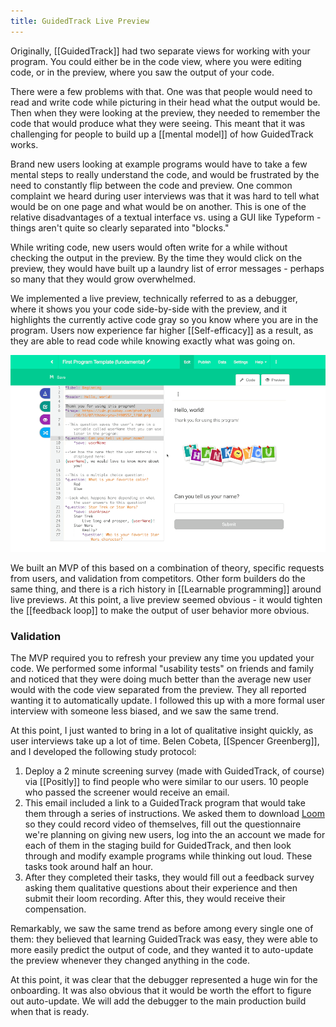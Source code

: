 ```yaml
---
title: GuidedTrack Live Preview
---
```

Originally, [[GuidedTrack]] had two separate views for working with your program. You could either be in the code view, where you were editing code, or in the preview, where you saw the output of your code.

There were a few problems with that. One was that people would need to read and write code while picturing in their head what the output would be. Then when they were looking at the preview, they needed to remember the code that would produce what they were seeing. This meant that it was challenging for people to build up a [[mental model]] of how GuidedTrack works. 

Brand new users looking at example programs would have to take a few mental steps to really understand the code, and would be frustrated by the need to constantly flip between the code and preview. One common complaint we heard during user interviews was that it was hard to tell what would be on one page and what would be on another. This is one of the relative disadvantages of a textual interface vs. using a GUI like Typeform - things aren't quite so clearly separated into "blocks."

While writing code, new users would often write for a while without checking the output in the preview. By the time they would click on the preview, they would have built up a laundry list of error messages - perhaps so many that they would grow overwhelmed.

We implemented a live preview, technically referred to as a debugger, where it shows you your code side-by-side with the preview, and it highlights the currently active code gray so you know where you are in the program. Users now experience far higher [[Self-efficacy]] as a result, as they are able to read code while knowing exactly what was going on.

![](/assets/blogpics/debugger.gif)

We built an MVP of this based on a combination of theory, specific requests from users, and validation from competitors. Other form builders do the same thing, and there is a rich history in [[Learnable programming]] around live previews. At this point, a live preview seemed obvious - it would tighten the [[feedback loop]] to make the output of user behavior more obvious.

### Validation

The MVP required you to refresh your preview any time you updated your code. We performed some informal "usability tests" on friends and family and noticed that they were doing much better than the average new user would with the code view separated from the preview. They all reported wanting it to automatically update. I followed this up with a more formal user interview with someone less biased, and we saw the same trend.

At this point, I just wanted to bring in a lot of qualitative insight quickly, as user interviews take up a lot of time. Belen Cobeta, [[Spencer Greenberg]], and I developed the following study protocol:

1. Deploy a 2 minute screening survey (made with GuidedTrack, of course) via [[Positly]] to find people who were similar to our users. 10 people who passed the screener would receive an email.
2. This email included a link to a GuidedTrack program that would take them through a series of instructions. We asked them to download [Loom](loom.com) so they could record video of themselves, fill out the questionnaire we're planning on giving new users, log into the an account we made for each of them in the staging build for GuidedTrack, and then look through and modify example programs while thinking out loud. These tasks took around half an hour.
3. After they completed their tasks, they would fill out a feedback survey asking them qualitative questions about their experience and then submit their loom recording. After this, they would receive their compensation.

Remarkably, we saw the same trend as before among every single one of them: they believed that learning GuidedTrack was easy, they were able to more easily predict the output of code, and they wanted it to auto-update the preview whenever they changed anything in the code.

At this point, it was clear that the debugger represented a huge win for the onboarding. It was also obvious that it would be worth the effort to figure out auto-update. We will add the debugger to the main production build when that is ready.